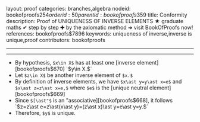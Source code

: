 layout: proof
categories: branches,algebra
nodeid: bookofproofs$254
orderid: 50
parentid: bookofproofs$359
title: Conformity
description:  Proof of UNIQUENESS OF INVERSE ELEMENTS &#9733; graduate maths &#10004; step by step &#10010; by the axiomatic method &#10140; visit BookOfProofs now!
references: bookofproofs$7896
keywords: uniqueness of inverse,inverse is unique,proof
contributors: bookofproofs

---


---

* By hypothesis, `$x\in X$` has at least one [inverse element][bookofproofs$670] `$y\in X.$`
* Let `$z\in X$` be another inverse element of `$x.$`
* By definition of inverse elements, we have `$x\ast y=y\ast x=e$` and `$x\ast z=z\ast x=e,$` where `$e$` is the [unique neutral element][bookofproofs$669] 
* Since `$[\ast"$` is an "associative][bookofproofs$668], it follows `$z=z\ast e=z\ast(x\ast y)=(z\ast x)\ast y=e\ast y=y.$`
* Therefore, `$y$` is unique.

